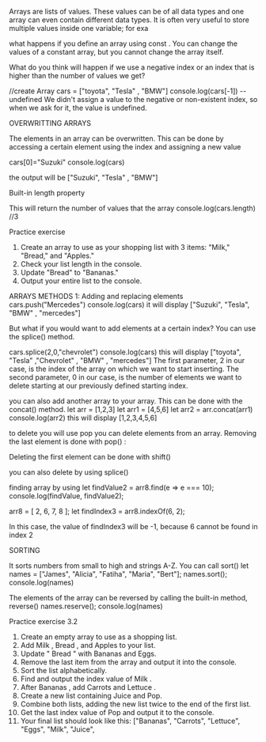 Arrays are lists of values. These values can be of all data types and one
 array can even contain different data types. It is often very useful to store
 multiple values inside one variable; for exa

 what happens if you define an
 array using 
const . You can change the values of a constant array, but you
 cannot change the array itself.

What do you think will happen if we use a negative index or an index that is
higher than the number of values we get?

//create Array 
cars = ["toyota", "Tesla" , "BMW"]
console.log(cars[-1]) -- undefined 
We didn't assign a value to the negative or non-existent index, so when we
ask for it, the value is undefined.

OVERWRITTING ARRAYS 

The elements in an array can be overwritten. This can be done by accessing
a certain element using the index and assigning a new value

cars[0]="Suzuki"
console.log(cars)

the output will be ["Suzuki", "Tesla" , "BMW"]

Built-in length property

This will return the
number of values that the array
console.log(cars.length) //3

Practice exercise 
1. Create an array to use as your shopping list with 3 items: "Milk,"
"Bread," and "Apples."
2. Check your list length in the console.
3. Update "Bread" to "Bananas."
4. Output your entire list to the console.


ARRAYS METHODS
1: Adding and replacing elements
cars.push("Mercedes")
console.log(cars) 
it will display  ["Suzuki", "Tesla", "BMW" , "mercedes"]

But what if you would want to add elements at a
certain index? You can use the splice() method. 

cars.splice(2,0,"chevrolet")
console.log(cars)
this will display ["toyota", "Tesla" ,"Chevrolet" , "BMW" , "mercedes"]
The first parameter, 2 in our case, is the index of the array on
which we want to start inserting. The second parameter, 0 in our case, is the
number of elements we want to delete starting at our previously defined
starting index. 

you  can also add another array to your array. This can be done with the
concat() method.
let arr = [1,2,3]
let arr1 = [4,5,6]
let arr2 = arr.concat(arr1)
console.log(arr2)
this will display [1,2,3,4,5,6]

to delete you will use pop 
you can delete elements from an array.
Removing the last element is done with pop() :

Deleting the first element can be done with shift()

you can also delete by using splice()

finding array by using 
let findValue2 = arr8.find(e => e === 10);
console.log(findValue, findValue2);

arr8 = [ 2, 6, 7, 8 ];
let findIndex3 = arr8.indexOf(6, 2);

In this case, the value of findIndex3 will be -1, because 6 cannot be found in index 2

SORTING 

It sorts numbers from
small to high and strings A-Z. You can call sort() 
let names = ["James", "Alicia", "Fatiha", "Maria", "Bert"];
names.sort();
console.log(names)

The elements of the array can be reversed by calling the built-in method,
reverse() 
names.reserve();
console.log(names)

Practice exercise 3.2
1. Create an empty array to use as a shopping list.
2. Add Milk , Bread , and Apples to your list.
3. Update " Bread " with Bananas and Eggs.
4. Remove the last item from the array and output it into the console.
5. Sort the list alphabetically.
6. Find and output the index value of Milk .
7. After Bananas , add Carrots and Lettuce .
8. Create a new list containing Juice and Pop.
9. Combine both lists, adding the new list twice to the end of the first list.
10. Get the last index value of Pop and output it to the console.
11. Your final list should look like this:
["Bananas", "Carrots", "Lettuce", "Eggs", "Milk", "Juice",
